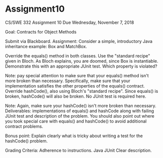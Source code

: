 # Assignment10
CS/SWE 332 Assignment 10 
Due Wednesday, November 7, 2018

Goal: Contracts for Object Methods 

Submit via Blackboard. 
Assignment: Consider a simple, introductory Java inheritance example: Box and MatchBox.

Override the equals() method in both classes. Use the "standard recipe" given in Bloch.
As Bloch explains, you are doomed, since Box is instantiable. Demonstrate this with an appropriate JUnit test. Which property is violated? 

Note: pay special attention to make sure that your equals() method isn't more broken than necessary. Specifically, make sure that your implementation satisfies the other properties of the equals() contract. 
Override hashCode(), also using Bloch's "standard recipe". Since equals() is broken, hashCode() will also be broken. No JUnit test is required here. 

Note: Again, make sure your hashCode() isn't more broken than necessary.
Deliverables: implementations of equals() and hashCode along with failing JUnit test and description of the problem. You should also point out where you took special care with equals() and hashCode() to avoid additional contract problems. 

Bonus point: Explain clearly what is tricky about writing a test for the hashCode() problem. 

Grading Criteria:
Adherence to instructions.
Java
JUnit
Clear description.

